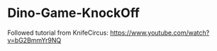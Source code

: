 # Dino-Game-KnockOff
Followed tutorial from KnifeCircus: https://www.youtube.com/watch?v=bG2BmmYr9NQ
